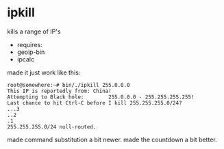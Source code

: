 ipkill
======

kills a range of IP's

* requires:
* geoip-bin
* ipcalc

made it just work like this:

```
root@somewhere:~# bin/./ipkill 255.0.0.0
This IP is reportedly from: China!
Attempting to Black hole:        255.0.0.0 - 255.255.255.255!
Last chance to hit Ctrl-C before I kill 255.255.255.0/24?
...3
..2
.1
255.255.255.0/24 null-routed.
```
 
 made command substitution a bit newer.
 made the countdown a bit better.
 
